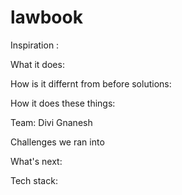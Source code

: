 # lawbook



Inspiration :











What it does:







How is it differnt from before solutions:









How it does these things:







Team:
Divi Gnanesh









Challenges we ran into













What's next:







Tech stack:
